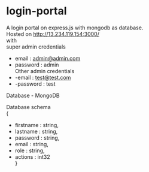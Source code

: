 # login-portal
A login portal on express.js with mongodb as database.<br />
Hosted on http://13.234.119.154:3000/<br />
with <br />
super admin credentials<br />
  +  email : admin@admin.com<br />
  +  password : admin<br />
Other admin credentials<br />
  +  -email : test@test.com<br />
  +  -password : test<br />

Database - MongoDB<br />

Database schema <br />
{<br />
  +  firstname : string,<br />
  +  lastname : string,<br />
  +  password : string,<br />
  +  email : string,<br />
  +  role : string,<br />
  +  actions : int32<br />
}<br />

